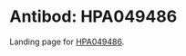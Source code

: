 # Antibod: HPA049486


    


Landing page for [HPA049486](http://www.proteinatlas.org/search/HPA049486).

